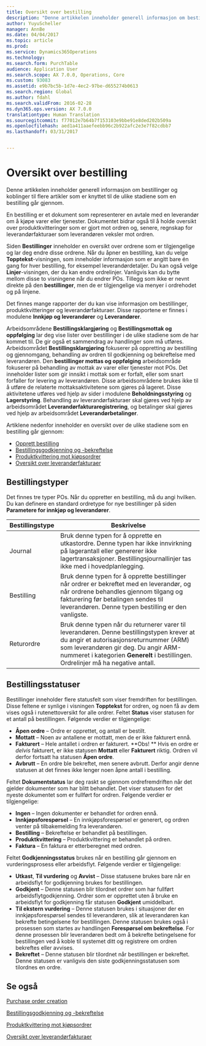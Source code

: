 ```yaml
---
title: Oversikt over bestilling
description: "Denne artikkelen inneholder generell informasjon om bestillinger og koblinger til flere artikler som er knyttet til de ulike stadiene som en bestilling går gjennom."
author: YuyuScheller
manager: AnnBe
ms.date: 04/04/2017
ms.topic: article
ms.prod: 
ms.service: Dynamics365Operations
ms.technology: 
ms.search.form: PurchTable
audience: Application User
ms.search.scope: AX 7.0.0, Operations, Core
ms.custom: 93083
ms.assetid: e9b7bc5b-1d7e-4ec2-97be-d655274b0613
ms.search.region: Global
ms.author: fdahl
ms.search.validFrom: 2016-02-28
ms.dyn365.ops.version: AX 7.0.0
translationtype: Human Translation
ms.sourcegitcommit: f77012e7b64b7f153103e9bbe91e8ded202b509a
ms.openlocfilehash: aed1a411aaefeebb96c2b922afc2e3e7f82cdbb7
ms.lasthandoff: 03/31/2017


---
```


# <a name="purchase-order-overview"></a>Oversikt over bestilling

Denne artikkelen inneholder generell informasjon om bestillinger og koblinger til flere artikler som er knyttet til de ulike stadiene som en bestilling går gjennom.

En bestilling er et dokument som representerer en avtale med en leverandør om å kjøpe varer eller tjenester. Dokumentet bidrar også til å holde oversikt over produktkvitteringer som er gjort mot ordren og, senere, regnskap for leverandørfakturaer som leverandøren veksler mot ordren.  

Siden **Bestillinger** inneholder en oversikt over ordrene som er tilgjengelige og lar deg endre disse ordrene. Når du åpner en bestilling, kan du velge **Topptekst**-visningen, som inneholder informasjon som er angitt bare én gang for hver bestilling, for eksempel leverandørdetaljer. Du kan også velge **Linjer**-visningen, der du kan endre ordrelinjer. Vanligvis kan du bytte mellom disse to visningene når du endrer POs. Tillegg som ikke er nevnt direkte på den **bestillinger**, men de er tilgjengelige via menyer i ordrehodet og på linjene.  

Det finnes mange rapporter der du kan vise informasjon om bestillinger, produktkvitteringer og leverandørfakturaer. Disse rapportene er finnes i modulene **Innkjøp og leverandører** og **Leverandører**.  

Arbeidsområdene **Bestillingsklargjøring** og **Bestillingsmottak og oppfølging** lar deg vise lister over bestillinger i de ulike stadiene som de har kommet til. De gir også et sammendrag av handlinger som må utføres. Arbeidsområdet **Bestillingsklargjøring** fokuserer på oppretting av bestilling og gjennomgang, behandling av ordren til godkjenning og bekreftelse med leverandøren. Den **bestillinger mottas og oppfølging** arbeidsområde fokuserer på behandling av mottak av varer eller tjenester mot POs. Det inneholder lister som gir innsikt i mottak som er forfalt, eller som snart forfaller for levering av leverandøren. Disse arbeidsområdene brukes ikke til å utføre de relaterte mottaksaktivitetene som gjøres på lageret. Disse aktivitetene utføres ved hjelp av sider i modulene **Beholdningsstyring** og **Lagerstyring**. Behandling av leverandørfakturaer skal gjøres ved hjelp av arbeidsområdet **Leverandørfakturaregistrering**, og betalinger skal gjøres ved hjelp av arbeidsområdet **Leverandørbetalinger**.  

Artiklene nedenfor inneholder en oversikt over de ulike stadiene som en bestilling går gjennom:

-   [Opprett bestilling](purchase-order-creation.md)
-   [Bestillingsgodkjenning og -bekreftelse](purchase-order-approval-confirmation.md)
-   [Produktkvittering mot kjøpsordrer](product-receipt-against-purchase-orders.md)
-   [Oversikt over leverandørfakturaer](/dynamics365/operations/financials/accounts-payable/vendor-invoices-overview)

## <a name="types-of-purchase-orders"></a>Bestillingstyper
Det finnes tre typer POs. Når du oppretter en bestilling, må du angi hvilken. Du kan definere en standard ordretype for nye bestillinger på siden **Parametere for innkjøp og leverandører**.

| Bestillingstype        | Beskrivelse                                                                                                                                                                                                                                                                           |
|----------------|---------------------------------------------------------------------------------------------------------------------------------------------------------------------------------------------------------------------------------------------------------------------------------------|
| Journal        | Bruk denne typen for å opprette en utkastordre. Denne typen har ikke innvirkning på lagerantall eller genererer ikke lagertransaksjoner. Bestillingsjournallinjer tas ikke med i hovedplanlegging.                                                                                                       |
| Bestilling | Bruk denne typen for å opprette bestillinger når ordrer er bekreftet med en leverandør, og når ordrene behandles gjennom tilgang og fakturering før betalingen sendes til leverandøren. Denne typen bestilling er den vanligste.                                                                          |
| Returordre | Bruk denne typen når du returnerer varer til leverandøren. Denne bestillingstypen krever at du angir et autorisasjonsreturnummer (ARM) som leverandøren gir deg. Du angir ARM-nummeret i kategorien **Generelt** i bestillingen. Ordrelinjer må ha negative antall. |

## <a name="purchase-order-statuses"></a>Bestillingsstatuser
Bestillinger inneholder flere statusfelt som viser fremdriften for bestillingen. Disse feltene er synlige i visningen **Topptekst** for ordren, og noen få av dem vises også i rutenettoversikt for alle ordrer. Feltet **Status** viser statusen for et antall på bestillingen. Følgende verdier er tilgjengelige:

-   **Åpen ordre** – Ordre er opprettet, og antall er bestilt.
-   **Mottatt** – Noen av antallene er mottatt, men de er ikke fakturert ennå.
-   **Fakturert** – Hele antallet i ordren er fakturert. **Obs! ** Hvis en ordre er *delvis* fakturert, er ikke statusen **Mottatt** eller **Fakturert** riktig. Ordren vil derfor fortsatt ha statusen **Åpen ordre**.
-   **Avbrutt** – En ordre ble bekreftet, men senere avbrutt. Derfor angir denne statusen at det finnes ikke lenger noen åpne antall i bestilling.

Feltet **Dokumentstatus** lar deg raskt se gjennom ordrefremdriften når det gjelder dokumenter som har blitt behandlet. Det viser statusen for det nyeste dokumentet som er fullført for ordren. Følgende verdier er tilgjengelige:

-   **Ingen** – Ingen dokumenter er behandlet for ordren ennå.
-   **Innkjøpsforespørsel** – En innkjøpsforespørsel er generert, og ordren venter på tilbakemelding fra leverandøren.
-   **Bestilling** – Bekreftelse er behandlet på bestillingen.
-   **Produktkvittering** – Produktkvittering er behandlet på ordren.
-   **Faktura** – En faktura er etterberegnet med ordren.

Feltet **Godkjenningsstatus** brukes når en bestilling går gjennom en vurderingsprosess eller arbeidsflyt. Følgende verdier er tilgjengelige:

-   **Utkast**, **Til vurdering** og **Avvist** – Disse statusene brukes bare når en arbeidsflyt for godkjenning brukes for bestillingen.
-   **Godkjent** – Denne statusen blir tilordnet ordrer som har fullført arbeidsflytgodkjenning. Ordrer som er opprettet uten å bruke en arbeidsflyt for godkjenning får statusen **Godkjent** umiddelbart.
-   **Til ekstern vurdering** – Denne statusen brukes i situasjoner der en innkjøpsforespørsel sendes til leverandøren, slik at leverandøren kan bekrefte betingelsene for bestillingen. Denne statusen brukes også i prosessen som startes av handlingen **Forespørsel om bekreftelse**. For denne prosessen blir leverandøren bedt om å bekrefte betingelsene for bestillingen ved å koble til systemet ditt og registrere om ordren bekreftes eller avvises.
-   **Bekreftet** – Denne statusen blir tilordnet når bestillingen er bekreftet. Denne statusen er vanligvis den siste godkjenningsstatusen som tilordnes en ordre.


<a name="see-also"></a>Se også
--------

[Purchase order creation](purchase-order-creation.md)

[Bestillingsgodkjenning og -bekreftelse](purchase-order-approval-confirmation.md)

[Produktkvittering mot kjøpsordrer](product-receipt-against-purchase-orders.md)

[Oversikt over leverandørfakturaer](/dynamics365/operations/financials/accounts-payable/vendor-invoices-overview)


